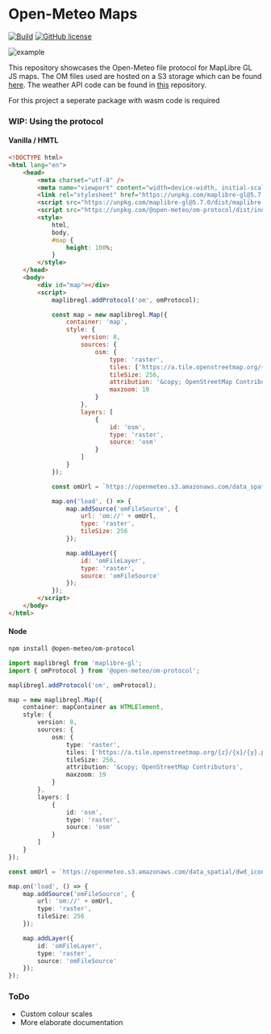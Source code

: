 # Open-Meteo Maps

[![Build](https://github.com/open-meteo/maps/actions/workflows/build.yml/badge.svg)](https://github.com/open-meteo/maps/actions/workflows/build.yml) [![GitHub license](https://img.shields.io/github/license/open-meteo/maps)](https://github.com/open-meteo/maps/blob/main/LICENSE)

![example](./static/example.png)

This repository showcases the Open-Meteo file protocol for MapLibre GL JS maps. The OM files used are hosted on a S3 storage which can be found [here](https://openmeteo.s3.amazonaws.com/). The weather API code can be found in [this](https://github.com/open-meteo/open-meteo) repository.

For this project a seperate package with wasm code is required

### WIP: Using the protocol

#### Vanilla / HMTL

```html
<!DOCTYPE html>
<html lang="en">
	<head>
		<meta charset="utf-8" />
		<meta name="viewport" content="width=device-width, initial-scale=1" />
		<link rel="stylesheet" href="https://unpkg.com/maplibre-gl@5.7.0/dist/maplibre-gl.css" />
		<script src="https://unpkg.com/maplibre-gl@5.7.0/dist/maplibre-gl.js"></script>
		<script src="https://unpkg.com/@open-meteo/om-protocol/dist/index.js"></script>
		<style>
			html,
			body,
			#map {
				height: 100%;
			}
		</style>
	</head>
	<body>
		<div id="map"></div>
		<script>
			maplibregl.addProtocol('om', omProtocol);

			const map = new maplibregl.Map({
				container: 'map',
				style: {
					version: 8,
					sources: {
						osm: {
							type: 'raster',
							tiles: ['https://a.tile.openstreetmap.org/{z}/{x}/{y}.png'],
							tileSize: 256,
							attribution: '&copy; OpenStreetMap Contributors',
							maxzoom: 19
						}
					},
					layers: [
						{
							id: 'osm',
							type: 'raster',
							source: 'osm'
						}
					]
				}
			});

			const omUrl = `https://openmeteo.s3.amazonaws.com/data_spatial/dwd_icon_d2/2025/08/29/0600Z/2025-08-29T1200.om?variable=temperature_2m`;

			map.on('load', () => {
				map.addSource('omFileSource', {
					url: 'om://' + omUrl,
					type: 'raster',
					tileSize: 256
				});

				map.addLayer({
					id: 'omFileLayer',
					type: 'raster',
					source: 'omFileSource'
				});
			});
		</script>
	</body>
</html>
```

#### Node

```bash
npm install @open-meteo/om-protocol
```

```ts
import maplibregl from 'maplibre-gl';
import { omProtocol } from '@open-meteo/om-protocol';

maplibregl.addProtocol('om', omProtocol);

map = new maplibregl.Map({
	container: mapContainer as HTMLElement,
	style: {
		version: 8,
		sources: {
			osm: {
				type: 'raster',
				tiles: ['https://a.tile.openstreetmap.org/{z}/{x}/{y}.png'],
				tileSize: 256,
				attribution: '&copy; OpenStreetMap Contributors',
				maxzoom: 19
			}
		},
		layers: [
			{
				id: 'osm',
				type: 'raster',
				source: 'osm'
			}
		]
	}
});

const omUrl = `https://openmeteo.s3.amazonaws.com/data_spatial/dwd_icon_d2/2025/08/29/0600Z/2025-08-29T1200.om?variable=temperature_2m`;

map.on('load', () => {
	map.addSource('omFileSource', {
		url: 'om://' + omUrl,
		type: 'raster',
		tileSize: 256
	});

	map.addLayer({
		id: 'omFileLayer',
		type: 'raster',
		source: 'omFileSource'
	});
});
```

### ToDo

- Custom colour scales
- More elaborate documentation
